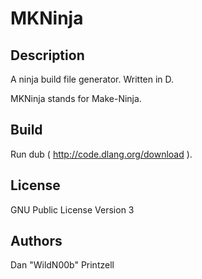 MKNinja
=======

Description
-----------
A ninja build file generator. Written in D.

MKNinja stands for Make-Ninja.

Build
-----
Run dub ( http://code.dlang.org/download ).

License
-------
GNU Public License Version 3

Authors
-------
Dan "WildN00b" Printzell